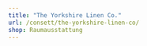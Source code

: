 ```yaml
---
title: "The Yorkshire Linen Co."
url: /consett/the-yorkshire-linen-co/
shop: Raumausstattung
---
```

